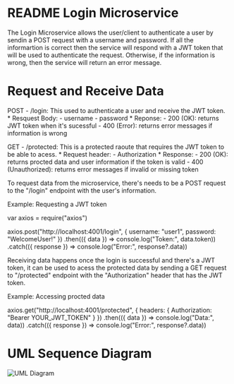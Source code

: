 # README Login Microservice

The Login Microservice allows the user/client to authenticate a user by sendin a POST request with a username and password. If all the informartion is correct then the service will respond with a JWT token that will be used to authenticate the request. Otherwise, if the information is wrong, then the service will return an error message.


# Request and Receive Data 

POST - /login: This used to authenticate a user and receive the JWT token.
     * Resquest Body:
        - username
        - password
     * Reponse: 
        - 200 (OK): returns JWT token when it's sucessful
        - 400 (Error): returns error messages if information is wrong

GET - /protected: This is a protected raoute that requires the JWT token to be able to acess.
     * Request header:
        - Authorization
     * Response:
        - 200 (OK): returns procted data and user information if the token is valid
        - 400 (Unauthorized): returns error messages if invalid or missing token


To request data from the microservice, there's needs to be a POST request to the "/login" endpoint with the user's information. 

Example: Requesting a JWT token

var axios = require("axios")

axios.post("http://localhost:4001/login", {
    username: "user1",
    password: "WelcomeUser!"
})
.then(({ data }) => console.log("Token:", data.token))
.catch(({ response }) => console.log("Error:", response?.data))

Receiving data happens once the login is successful and there's a JWT token, it can be used to acess the protected data by sending a GET request to "/protected" endpoint with the "Authorization" header that has the JWT token.

Example: Accessing procted data

axios.get("http://localhost:4001/protected", {
    headers: { Authorization: "Bearer YOUR_JWT_TOKEN" }
})
.then(({ data }) => console.log("Data:", data))
.catch(({ response }) => console.log("Error:", response?.data))

# UML Sequence Diagram

![UML Diagram](./nodejs-loginservice/IMG_E7CFA750EFE8-1.jpeg)

